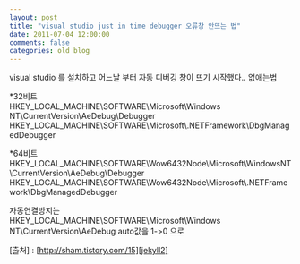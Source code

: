 ```yaml
---
layout: post
title: "visual studio just in time debugger 오류창 안뜨는 법"
date: 2011-07-04 12:00:00
comments: false
categories: old blog
---
```


visual studio 를 설치하고 어느날 부터 자동 디버깅 창이 뜨기 시작했다..
없애는법 

*32비트  
HKEY_LOCAL_MACHINE\SOFTWARE\Microsoft\Windows NT\CurrentVersion\AeDebug\Debugger
HKEY_LOCAL_MACHINE\SOFTWARE\Microsoft\\.NETFramework\DbgManagedDebugger

*64비트  
HKEY_LOCAL_MACHINE\SOFTWARE\Wow6432Node\Microsoft\WindowsNT\CurrentVersion\AeDebug\Debugger
HKEY_LOCAL_MACHINE\SOFTWARE\Wow6432Node\Microsoft\\.NETFramework\DbgManagedDebugger 

자동연결방지는  
HKEY_LOCAL_MACHINE\SOFTWARE\Microsoft\Windows NT\CurrentVersion\AeDebug 
auto값을 1->0 으로



  
[출처] : [http://sham.tistory.com/15][jekyll2]

[jekyll2]: http://sham.tistory.com/15 

